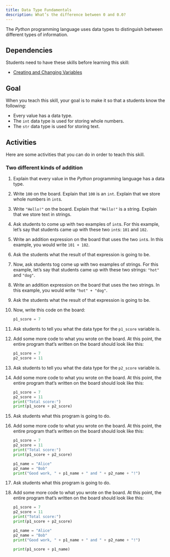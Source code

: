```yaml
---
title: Data Type Fundamentals
description: What’s the difference between 0 and 0.0?
---
```


The _Python_ programming language uses data types to distinguish between different types of information.

## Dependencies

Students need to have these skills before learning this skill:

- [Creating and Changing Variables](creating-and-changing-variables)

## Goal

When you teach this skill, your goal is to make it so that a students know the following:

- Every value has a data type.
- The `int` data type is used for storing whole numbers.
- The `str` data type is used for storing text.

## Activities

Here are some activities that you can do in order to teach this skill.

### Two different kinds of addition

1. Explain that every value in the _Python_ programming language has a data type.

2. Write `100` on the board. Explain that `100` is an `int`. Explain that we store whole numbers in `int`s.

3. Write `"Hello!"` on the board. Explain that `"Hello!"` is a string. Explain that we store text in strings.

4. Ask students to come up with two examples of `int`s. For this example, let’s say that students came up with these two `int`s: `101` and `102`.

5. Write an addition expression on the board that uses the two `int`s. In this example, you would write `101 + 102`.

6. Ask the students what the result of that expression is going to be.

7. Now, ask students tog come up with two examples of strings. For this example, let’s say that students came up with these two strings: `"hot"` and `"dog"`.

8. Write an addition expression on the board that uses the two strings. In this example, you would write `"hot" + "dog"`.

9. Ask the students what the result of that expression is going to be.

10. Now, write this code on the board:

    ```python
    p1_score = 7
    ```

11. Ask students to tell you what the data type for the `p1_score` variable is.

12. Add some more code to what you wrote on the board. At this point, the entire program that’s written on the board should look like this:

    ```python
    p1_score = 7
    p2_score = 11
    ```

13. Ask students to tell you what the data type for the `p2_score` variable is.

14. Add some more code to what you wrote on the board. At this point, the entire program that’s written on the board should look like this:

    ```python
    p1_score = 7
    p2_score = 11
    print("Total score:")
    print(p1_score + p2_score)
    ```

15. Ask students what this program is going to do.

16. Add some more code to what you wrote on the board. At this point, the entire program that’s written on the board should look like this:

    ```python
    p1_score = 7
    p2_score = 11
    print("Total score:")
    print(p1_score + p2_score)

    p1_name = "Alice"
    p2_name = "Bob"
    print("Good work, " + p1_name + " and " + p2_name + "!")
    ```

17. Ask students what this program is going to do.

18. Add some more code to what you wrote on the board. At this point, the entire program that’s written on the board should look like this:

    ```python
    p1_score = 7
    p2_score = 11
    print("Total score:")
    print(p1_score + p2_score)

    p1_name = "Alice"
    p2_name = "Bob"
    print("Good work, " + p1_name + " and " + p2_name + "!")

    print(p1_score + p1_name)
    ```
